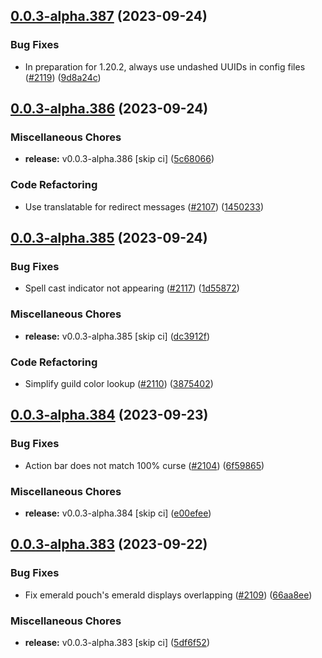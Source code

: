 ## [0.0.3-alpha.387](https://github.com/Wynntils/Artemis/compare/v0.0.3-alpha.386...v0.0.3-alpha.387) (2023-09-24)


### Bug Fixes

* In preparation for 1.20.2, always use undashed UUIDs in config files ([#2119](https://github.com/Wynntils/Artemis/issues/2119)) ([9d8a24c](https://github.com/Wynntils/Artemis/commit/9d8a24c347fdee8cc35c270b016da4f89bfd9547))

## [0.0.3-alpha.386](https://github.com/Wynntils/Artemis/compare/v0.0.3-alpha.385...v0.0.3-alpha.386) (2023-09-24)


### Miscellaneous Chores

* **release:** v0.0.3-alpha.386 [skip ci] ([5c68066](https://github.com/Wynntils/Artemis/commit/5c680662d95b263c0697754aca71591c667eeb69))


### Code Refactoring

* Use translatable for redirect messages ([#2107](https://github.com/Wynntils/Artemis/issues/2107)) ([1450233](https://github.com/Wynntils/Artemis/commit/145023327aaeb3d9daf40a1f966353c56388a114))

## [0.0.3-alpha.385](https://github.com/Wynntils/Artemis/compare/v0.0.3-alpha.384...v0.0.3-alpha.385) (2023-09-24)


### Bug Fixes

* Spell cast indicator not appearing ([#2117](https://github.com/Wynntils/Artemis/issues/2117)) ([1d55872](https://github.com/Wynntils/Artemis/commit/1d55872401e4401daf39b8e0208f93d3258db948))


### Miscellaneous Chores

* **release:** v0.0.3-alpha.385 [skip ci] ([dc3912f](https://github.com/Wynntils/Artemis/commit/dc3912f6a5df0124eef3cb08c4b85a43c4e0970b))


### Code Refactoring

* Simplify guild color lookup ([#2110](https://github.com/Wynntils/Artemis/issues/2110)) ([3875402](https://github.com/Wynntils/Artemis/commit/38754023c99f1445d7c67d025b5dcd097e6c7a79))

## [0.0.3-alpha.384](https://github.com/Wynntils/Artemis/compare/v0.0.3-alpha.383...v0.0.3-alpha.384) (2023-09-23)


### Bug Fixes

* Action bar does not match 100% curse ([#2104](https://github.com/Wynntils/Artemis/issues/2104)) ([6f59865](https://github.com/Wynntils/Artemis/commit/6f598651878bbd942c2280e1e6b9becc232888b8))


### Miscellaneous Chores

* **release:** v0.0.3-alpha.384 [skip ci] ([e00efee](https://github.com/Wynntils/Artemis/commit/e00efeef93c1d80c578a7458a6f9a9d5a6b284ae))

## [0.0.3-alpha.383](https://github.com/Wynntils/Artemis/compare/v0.0.3-alpha.382...v0.0.3-alpha.383) (2023-09-22)


### Bug Fixes

* Fix emerald pouch's emerald displays overlapping ([#2109](https://github.com/Wynntils/Artemis/issues/2109)) ([66aa8ee](https://github.com/Wynntils/Artemis/commit/66aa8ee74c890a191038915d81e6044b011ed412))


### Miscellaneous Chores

* **release:** v0.0.3-alpha.383 [skip ci] ([5df6f52](https://github.com/Wynntils/Artemis/commit/5df6f52de11ff3e71b3ef30b18a0e01a4b6956b1))

